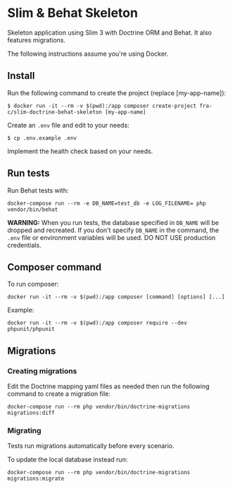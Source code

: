 # Slim & Behat Skeleton

Skeleton application using Slim 3 with Doctrine ORM and Behat. It also features migrations.

The following instructions assume you're using Docker.

## Install

Run the following command to create the project (replace [my-app-name]):

`$ docker run -it --rm -v $(pwd):/app composer create-project fra-c/slim-doctrine-behat-skeleton [my-app-name]`

Create an `.env` file and edit to your needs:

`$ cp .env.example .env`

Implement the health check based on your needs.

## Run tests

Run Behat tests with:

`docker-compose run --rm -e DB_NAME=test_db -e LOG_FILENAME= php vendor/bin/behat`

**WARNING:** When you run tests, the database specified in `DB_NAME` will be dropped and recreated. If you don't specify `DB_NAME` in the command, the `.env` file or environment variables will be used. DO NOT USE production credentials.

## Composer command

To run composer:

`docker run -it --rm -v $(pwd):/app composer [command] [options] [...]`

Example:

`docker run -it --rm -v $(pwd):/app composer require --dev phpunit/phpunit`

## Migrations

### Creating migrations

Edit the Doctrine mapping yaml files as needed then run the following command to create a migration file:

`docker-compose run --rm php vendor/bin/doctrine-migrations migrations:diff`

### Migrating

Tests run migrations automatically before every scenario.

To update the local database instead run:

`docker-compose run --rm php vendor/bin/doctrine-migrations migrations:migrate`
